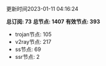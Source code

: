 更新时间2023-01-11 04:16:24

**总订阅: 73**
**总节点: 1407**
**有效节点: 393**
- trojan节点: 105
- v2ray节点: 217
- ss节点: 69
- ssr节点: 2

